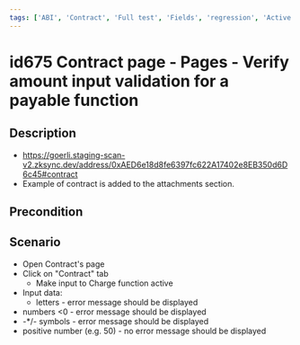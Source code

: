 ```yaml
---
tags: ['ABI', 'Contract', 'Full test', 'Fields', 'regression', 'Active']
---
```


# id675 Contract page - Pages - Verify amount input validation for a payable function

## Description
  - https://goerli.staging-scan-v2.zksync.dev/address/0xAED6e18d8fe6397fc622A17402e8EB350d6D6c45#contract
  - Example of contract is added to the attachments section.

## Precondition


## Scenario
- Open Contract's page
- Click on "Contract" tab
    - Make input to Charge function active
- Input data:
    - letters - error message should be displayed
- numbers \<0 - error message should be displayed
- -*/- symbols - error message should be displayed
- positive number (e.g. 50) - no error message should be displayed
